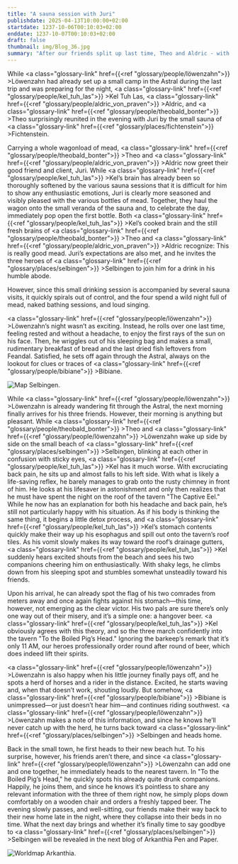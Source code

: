 ```yaml
---
title: "A sauna session with Juri"
publishdate: 2025-04-13T10:00:00+02:00
startdate: 1237-10-06T00:10:03+02:00
enddate: 1237-10-07T00:10:03+02:00
draft: false
thumbnail: img/Blog_36.jpg
summary: "After our friends split up last time, Theo and Aldric - with a whole truckload of the finest mead in their luggage - celebrate a cheerful reunion with Juri and Kel Tuh Las today. Meanwhile, Löwenzahn relaxes and enjoys the silence of the Astral Mountains in search of Bibiane. Find out here whether she is successful and how the reunion with our other friends turns out:"
---
```



While <a class="glossary-link" href={{<ref "glossary/people/löwenzahn">}} >Löwenzahn</a> had already set up a small camp in the Astral during the last trip and was preparing for the night, <a class="glossary-link" href={{<ref "glossary/people/kel_tuh_las">}} >Kel Tuh Las</a>, <a class="glossary-link" href={{<ref "glossary/people/aldric_von_praven">}} >Aldric</a>, and <a class="glossary-link" href={{<ref "glossary/people/theobald_bonter">}} >Theo</a> surprisingly reunited in the evening with Juri by the small sauna of <a class="glossary-link" href={{<ref "glossary/places/fichtenstein">}} >Fichtenstein</a>.

Carrying a whole wagonload of mead, <a class="glossary-link" href={{<ref "glossary/people/theobald_bonter">}} >Theo</a> and <a class="glossary-link" href={{<ref "glossary/people/aldric_von_praven">}} >Aldric</a> now greet their good friend and client, Juri. While <a class="glossary-link" href={{<ref "glossary/people/kel_tuh_las">}} >Kel</a>’s brain has already been so thoroughly softened by the various sauna sessions that it is difficult for him to show any enthusiastic emotions, Juri is clearly more seasoned and visibly pleased with the various bottles of mead. Together, they haul the wagon onto the small veranda of the sauna and, to celebrate the day, immediately pop open the first bottle. Both <a class="glossary-link" href={{<ref "glossary/people/kel_tuh_las">}} >Kel</a>’s cooked brain and the still fresh brains of <a class="glossary-link" href={{<ref "glossary/people/theobald_bonter">}} >Theo</a> and <a class="glossary-link" href={{<ref "glossary/people/aldric_von_praven">}} >Aldric</a> recognize: This is really good mead. Juri’s expectations are also met, and he invites the three heroes of <a class="glossary-link" href={{<ref "glossary/places/selbingen">}} >Selbingen</a> to join him for a drink in his humble abode.

However, since this small drinking session is accompanied by several sauna visits, it quickly spirals out of control, and the four spend a wild night full of mead, naked bathing sessions, and loud singing.

<a class="glossary-link" href={{<ref "glossary/people/löwenzahn">}} >Löwenzahn</a>’s night wasn’t as exciting. Instead, he rolls over one last time, feeling rested and without a headache, to enjoy the first rays of the sun on his face. Then, he wriggles out of his sleeping bag and makes a small, rudimentary breakfast of bread and the last dried fish leftovers from Feandal. Satisfied, he sets off again through the Astral, always on the lookout for clues or traces of <a class="glossary-link" href={{<ref "glossary/people/bibiane">}} >Bibiane</a>.

<div class="img-max center">
  <img class="img-fluid" title="Map Selbingen" alt="Map Selbingen." src="/img/selbingen.jpg" />
</div>

While <a class="glossary-link" href={{<ref "glossary/people/löwenzahn">}} >Löwenzahn</a> is already wandering fit through the Astral, the next morning finally arrives for his three friends. However, their morning is anything but pleasant. While <a class="glossary-link" href={{<ref "glossary/people/theobald_bonter">}} >Theo</a> and <a class="glossary-link" href={{<ref "glossary/people/löwenzahn">}} >Löwenzahn</a> wake up side by side on the small beach of <a class="glossary-link" href={{<ref "glossary/places/selbingen">}} >Selbingen</a>, blinking at each other in confusion with sticky eyes, <a class="glossary-link" href={{<ref "glossary/people/kel_tuh_las">}} >Kel</a> has it much worse. With excruciating back pain, he sits up and almost falls to his left side. With what is likely a life-saving reflex, he barely manages to grab onto the rusty chimney in front of him. He looks at his lifesaver in astonishment and only then realizes that he must have spent the night on the roof of the tavern "The Captive Eel." While he now has an explanation for both his headache and back pain, he’s still not particularly happy with his situation. As if his body is thinking the same thing, it begins a little detox process, and <a class="glossary-link" href={{<ref "glossary/people/kel_tuh_las">}} >Kel</a>’s stomach contents quickly make their way up his esophagus and spill out onto the tavern’s roof tiles. As his vomit slowly makes its way toward the roof’s drainage gutters, <a class="glossary-link" href={{<ref "glossary/people/kel_tuh_las">}} >Kel</a> suddenly hears excited shouts from the beach and sees his two companions cheering him on enthusiastically. With shaky legs, he climbs down from his sleeping spot and stumbles somewhat unsteadily toward his friends.

Upon his arrival, he can already spot the flag of his two comrades from meters away and once again fights against his stomach—this time, however, not emerging as the clear victor. His two pals are sure there’s only one way out of their misery, and it’s a simple one: a hangover beer. <a class="glossary-link" href={{<ref "glossary/people/kel_tuh_las">}} >Kel</a> obviously agrees with this theory, and so the three march confidently into the tavern "To the Boiled Pig’s Head." Ignoring the barkeep’s remark that it’s only 11 AM, our heroes professionally order round after round of beer, which does indeed lift their spirits.

<a class="glossary-link" href={{<ref "glossary/people/löwenzahn">}} >Löwenzahn</a> is also happy when his little journey finally pays off, and he spots a herd of horses and a rider in the distance. Excited, he starts waving and, when that doesn’t work, shouting loudly. But somehow, <a class="glossary-link" href={{<ref "glossary/people/bibiane">}} >Bibiane</a> is unimpressed—or just doesn’t hear him—and continues riding southwest. <a class="glossary-link" href={{<ref "glossary/people/löwenzahn">}} >Löwenzahn</a> makes a note of this information, and since he knows he’ll never catch up with the herd, he turns back toward <a class="glossary-link" href={{<ref "glossary/places/selbingen">}} >Selbingen</a> and heads home.

Back in the small town, he first heads to their new beach hut. To his surprise, however, his friends aren’t there, and since <a class="glossary-link" href={{<ref "glossary/people/löwenzahn">}} >Löwenzahn</a> can add one and one together, he immediately heads to the nearest tavern. In "To the Boiled Pig’s Head," he quickly spots his already quite drunk companions. Happily, he joins them, and since he knows it’s pointless to share any relevant information with the three of them right now, he simply plops down comfortably on a wooden chair and orders a freshly tapped beer. The evening slowly passes, and well-sitting, our friends make their way back to their new home late in the night, where they collapse into their beds in no time. What the next day brings and whether it’s finally time to say goodbye to <a class="glossary-link" href={{<ref "glossary/places/selbingen">}} >Selbingen</a> will be revealed in the next blog of Arkanthia Pen and Paper.

<div class="img-max center">
  <img class="img-fluid" title="Worldmap Arkanthia" alt="Worldmap Arkanthia." src="/img/Arkanthia_Full_Map_Selbingen_Astral_und_Aki.jpg" />
</div>
